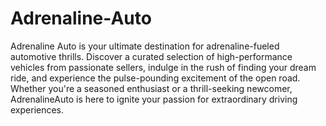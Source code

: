 # Adrenaline-Auto
Adrenaline Auto is your ultimate destination for adrenaline-fueled automotive thrills. Discover a curated selection of high-performance vehicles from passionate sellers, indulge in the rush of finding your dream ride, and experience the pulse-pounding excitement of the open road. Whether you're a seasoned enthusiast or a thrill-seeking newcomer, AdrenalineAuto is here to ignite your passion for extraordinary driving experiences.
